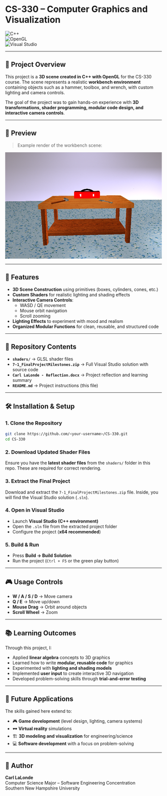 # CS-330 – Computer Graphics and Visualization  

![C++](https://img.shields.io/badge/C%2B%2B-00599C?style=for-the-badge&logo=c%2B%2B&logoColor=white)  
![OpenGL](https://img.shields.io/badge/OpenGL-5586A4?style=for-the-badge&logo=opengl&logoColor=white)  
![Visual Studio](https://img.shields.io/badge/Visual%20Studio-5C2D91?style=for-the-badge&logo=visualstudio&logoColor=white)  

---

## 📖 Project Overview  
This project is a **3D scene created in C++ with OpenGL** for the CS-330 course. The scene represents a realistic **workbench environment** containing objects such as a hammer, toolbox, and wrench, with custom lighting and camera controls.  

The goal of the project was to gain hands-on experience with **3D transformations, shader programming, modular code design, and interactive camera controls**.  

---

## 🎨 Preview  
> Example render of the workbench scene:  

![Workbench Scene](./preview.png)  


---

## 🚀 Features  
- **3D Scene Construction** using primitives (boxes, cylinders, cones, etc.)  
- **Custom Shaders** for realistic lighting and shading effects  
- **Interactive Camera Controls**:  
  - WASD / QE movement  
  - Mouse orbit navigation  
  - Scroll zooming  
- **Lighting Effects** to experiment with mood and realism  
- **Organized Modular Functions** for clean, reusable, and structured code  

---

## 📂 Repository Contents  
- **`shaders/`** → GLSL shader files 
- **`7-1_FinalProjectMilestones.zip`** → Full Visual Studio solution with source code  
- **`Carl LaLonde - Reflection.docx`** → Project reflection and learning summary  
- **`README.md`** → Project instructions (this file)  

---

## 🛠️ Installation & Setup  

### 1. Clone the Repository  
```bash
git clone https://github.com/<your-username>/CS-330.git
cd CS-330
```

### 2. Download Updated Shader Files  
Ensure you have the **latest shader files** from the `shaders/` folder in this repo. These are required for correct rendering.  

### 3. Extract the Final Project  
Download and extract the `7-1_FinalProjectMilestones.zip` file. Inside, you will find the Visual Studio solution (`.sln`).  

### 4. Open in Visual Studio  
- Launch **Visual Studio (C++ environment)**  
- Open the `.sln` file from the extracted project folder  
- Configure the project (**x64 recommended**)  

### 5. Build & Run  
- Press **Build → Build Solution**  
- Run the project (`Ctrl + F5` or the green play button)  

---

## 🎮 Usage Controls  
- **W / A / S / D** → Move camera  
- **Q / E** → Move up/down  
- **Mouse Drag** → Orbit around objects  
- **Scroll Wheel** → Zoom  

---

## 📚 Learning Outcomes  
Through this project, I:  
- Applied **linear algebra** concepts to 3D graphics  
- Learned how to write **modular, reusable code** for graphics  
- Experimented with **lighting and shading models**  
- Implemented **user input** to create interactive 3D navigation  
- Developed problem-solving skills through **trial-and-error testing**  

---

## 📌 Future Applications  
The skills gained here extend to:  
- 🎮 **Game development** (level design, lighting, camera systems)  
- 🕶 **Virtual reality** simulations  
- 🏗 **3D modeling and visualization** for engineering/science  
- 💻 **Software development** with a focus on problem-solving  

---

## 👤 Author  
**Carl LaLonde**  
Computer Science Major – Software Engineering Concentration  
Southern New Hampshire University
